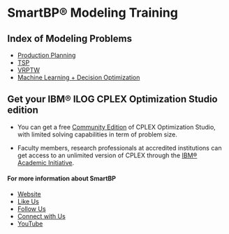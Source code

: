 # SmartBP® Modeling Training


## Index of Modeling Problems
- [Production Planning](https://github.com/SmartBP/Modeling_Training/tree/master/Production_Planning)
- [TSP](https://github.com/SmartBP/Modeling_Training/tree/master/TSP)
- [VRPTW](https://github.com/SmartBP/Modeling_Training/tree/master/VRPTW)    
- [Machine Learning + Decision Optimization](https://github.com/SmartBP/Modeling_Training/tree/master/Machine%20Learning%20%2B%20Decision%20Optimization)


## Get your IBM® ILOG CPLEX Optimization Studio edition

- You can get a free [Community Edition](http://www-01.ibm.com/software/websphere/products/optimization/cplex-studio-community-edition)
 of CPLEX Optimization Studio, with limited solving capabilities in term of problem size.

- Faculty members, research professionals at accredited institutions can get access to an unlimited version of CPLEX through the
 [IBM® Academic Initiative](https://www.ibm.com/academic/technology/data-science).

#### For more information about SmartBP
- [Website](http://www.smart-bp.com)
- [Like Us](https://www.facebook.com/Smartbp-122794631689852/?ref=bookmarks)
- [Follow Us](https://twitter.com/Smart_BP)
- [Connect with Us](https://www.linkedin.com/company/smartbp/?viewAsMember=true)
- [YouTube](https://www.youtube.com/c/SmartBP)
